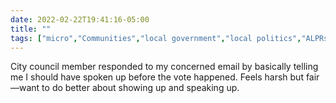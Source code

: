 ```yaml
---
date: 2022-02-22T19:41:16-05:00
title: ""
tags: ["micro","Communities","local government","local politics","ALPRs","Lexington"]
---
```

City council member responded to my concerned email by basically telling me I should have spoken up before the vote happened. Feels harsh but fair—want to do better about showing up and speaking up.
